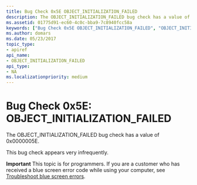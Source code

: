 ```yaml
---
title: Bug Check 0x5E OBJECT_INITIALIZATION_FAILED
description: The OBJECT_INITIALIZATION_FAILED bug check has a value of 0x0000005E.This bug check appears very infrequently.
ms.assetid: 01775d91-ec60-4c0c-bba9-7c8940fcc58a
keywords: ["Bug Check 0x5E OBJECT_INITIALIZATION_FAILED", "OBJECT_INITIALIZATION_FAILED"]
ms.author: domars
ms.date: 05/23/2017
topic_type:
- apiref
api_name:
- OBJECT_INITIALIZATION_FAILED
api_type:
- NA
ms.localizationpriority: medium
---
```


# Bug Check 0x5E: OBJECT\_INITIALIZATION\_FAILED


The OBJECT\_INITIALIZATION\_FAILED bug check has a value of 0x0000005E.

This bug check appears very infrequently.

**Important** This topic is for programmers. If you are a customer who has received a blue screen error code while using your computer, see [Troubleshoot blue screen errors](https://windows.microsoft.com/windows-10/troubleshoot-blue-screen-errors).

 

 




